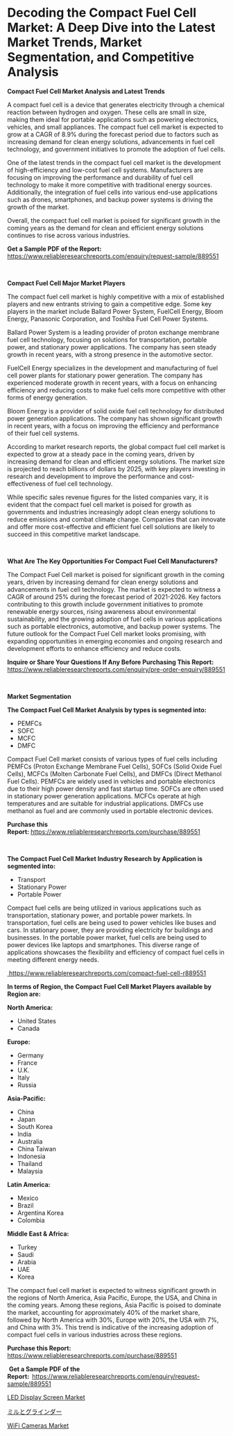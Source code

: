 <p><h1>Decoding the Compact Fuel Cell Market: A Deep Dive into the Latest Market Trends, Market Segmentation, and Competitive Analysis</h1></p><p><strong>Compact Fuel Cell Market Analysis and Latest Trends</strong></p>
<p><p>A compact fuel cell is a device that generates electricity through a chemical reaction between hydrogen and oxygen. These cells are small in size, making them ideal for portable applications such as powering electronics, vehicles, and small appliances. The compact fuel cell market is expected to grow at a CAGR of 8.9% during the forecast period due to factors such as increasing demand for clean energy solutions, advancements in fuel cell technology, and government initiatives to promote the adoption of fuel cells.</p><p>One of the latest trends in the compact fuel cell market is the development of high-efficiency and low-cost fuel cell systems. Manufacturers are focusing on improving the performance and durability of fuel cell technology to make it more competitive with traditional energy sources. Additionally, the integration of fuel cells into various end-use applications such as drones, smartphones, and backup power systems is driving the growth of the market.</p><p>Overall, the compact fuel cell market is poised for significant growth in the coming years as the demand for clean and efficient energy solutions continues to rise across various industries.</p></p>
<p><strong>Get a Sample PDF of the Report:&nbsp;</strong> <a href="https://www.reliableresearchreports.com/enquiry/request-sample/889551">https://www.reliableresearchreports.com/enquiry/request-sample/889551</a></p>
<p>&nbsp;</p>
<p><strong>Compact Fuel Cell Major Market Players</strong></p>
<p><p>The compact fuel cell market is highly competitive with a mix of established players and new entrants striving to gain a competitive edge. Some key players in the market include Ballard Power System, FuelCell Energy, Bloom Energy, Panasonic Corporation, and Toshiba Fuel Cell Power Systems.</p><p>Ballard Power System is a leading provider of proton exchange membrane fuel cell technology, focusing on solutions for transportation, portable power, and stationary power applications. The company has seen steady growth in recent years, with a strong presence in the automotive sector.</p><p>FuelCell Energy specializes in the development and manufacturing of fuel cell power plants for stationary power generation. The company has experienced moderate growth in recent years, with a focus on enhancing efficiency and reducing costs to make fuel cells more competitive with other forms of energy generation.</p><p>Bloom Energy is a provider of solid oxide fuel cell technology for distributed power generation applications. The company has shown significant growth in recent years, with a focus on improving the efficiency and performance of their fuel cell systems.</p><p>According to market research reports, the global compact fuel cell market is expected to grow at a steady pace in the coming years, driven by increasing demand for clean and efficient energy solutions. The market size is projected to reach billions of dollars by 2025, with key players investing in research and development to improve the performance and cost-effectiveness of fuel cell technology.</p><p>While specific sales revenue figures for the listed companies vary, it is evident that the compact fuel cell market is poised for growth as governments and industries increasingly adopt clean energy solutions to reduce emissions and combat climate change. Companies that can innovate and offer more cost-effective and efficient fuel cell solutions are likely to succeed in this competitive market landscape.</p></p>
<p>&nbsp;</p>
<p><strong>What Are The Key Opportunities For Compact Fuel Cell Manufacturers?</strong></p>
<p><p>The Compact Fuel Cell market is poised for significant growth in the coming years, driven by increasing demand for clean energy solutions and advancements in fuel cell technology. The market is expected to witness a CAGR of around 25% during the forecast period of 2021-2026. Key factors contributing to this growth include government initiatives to promote renewable energy sources, rising awareness about environmental sustainability, and the growing adoption of fuel cells in various applications such as portable electronics, automotive, and backup power systems. The future outlook for the Compact Fuel Cell market looks promising, with expanding opportunities in emerging economies and ongoing research and development efforts to enhance efficiency and reduce costs.</p></p>
<p><strong>Inquire or Share Your Questions If Any Before Purchasing This Report:</strong> <a href="https://www.reliableresearchreports.com/enquiry/pre-order-enquiry/889551">https://www.reliableresearchreports.com/enquiry/pre-order-enquiry/889551</a></p>
<p>&nbsp;</p>
<p><strong>Market Segmentation</strong></p>
<p><strong>The Compact Fuel Cell Market Analysis by types is segmented into:</strong></p>
<p><ul><li>PEMFCs</li><li>SOFC</li><li>MCFC</li><li>DMFC</li></ul></p>
<p><p>Compact Fuel Cell market consists of various types of fuel cells including PEMFCs (Proton Exchange Membrane Fuel Cells), SOFCs (Solid Oxide Fuel Cells), MCFCs (Molten Carbonate Fuel Cells), and DMFCs (Direct Methanol Fuel Cells). PEMFCs are widely used in vehicles and portable electronics due to their high power density and fast startup time. SOFCs are often used in stationary power generation applications. MCFCs operate at high temperatures and are suitable for industrial applications. DMFCs use methanol as fuel and are commonly used in portable electronic devices.</p></p>
<p><strong>Purchase this Report:&nbsp;</strong><a href="https://www.reliableresearchreports.com/purchase/889551">https://www.reliableresearchreports.com/purchase/889551</a></p>
<p>&nbsp;</p>
<p><strong>The Compact Fuel Cell Market Industry Research by Application is segmented into:</strong></p>
<p><ul><li>Transport</li><li>Stationary Power</li><li>Portable Power</li></ul></p>
<p><p>Compact fuel cells are being utilized in various applications such as transportation, stationary power, and portable power markets. In transportation, fuel cells are being used to power vehicles like buses and cars. In stationary power, they are providing electricity for buildings and businesses. In the portable power market, fuel cells are being used to power devices like laptops and smartphones. This diverse range of applications showcases the flexibility and efficiency of compact fuel cells in meeting different energy needs.</p></p>
<p><a href="https://www.reliableresearchreports.com/compact-fuel-cell-r889551">&nbsp;https://www.reliableresearchreports.com/compact-fuel-cell-r889551</a></p>
<p><strong>In terms of Region, the Compact Fuel Cell Market Players available by Region are:</strong></p>
<p>
    <p> <strong> North America: </strong>
        <ul>
            <li>United States</li>
            <li>Canada</li>
        </ul>
        </p> 
    <p> <strong> Europe: </strong>
        <ul>
            <li>Germany</li>
            <li>France</li>
            <li>U.K.</li>
            <li>Italy</li>
            <li>Russia</li>
        </ul>
        </p> 
    <p> <strong> Asia-Pacific: </strong>
        <ul>
            <li>China</li>
            <li>Japan</li>
            <li>South Korea</li>
            <li>India</li>
            <li>Australia</li>
            <li>China Taiwan</li>
            <li>Indonesia</li>
            <li>Thailand</li>
            <li>Malaysia</li>
        </ul>
        </p> 
    <p> <strong> Latin America: </strong>
        <ul>
            <li>Mexico</li>
            <li>Brazil</li>
            <li>Argentina Korea</li>
            <li>Colombia</li>
        </ul>
        </p> 
    <p> <strong> Middle East & Africa: </strong>
        <ul>
            <li>Turkey</li>
            <li>Saudi</li>
            <li>Arabia</li>
            <li>UAE</li>
            <li>Korea</li>
        </ul>
    </p>
    </p>
<p><p>The compact fuel cell market is expected to witness significant growth in the regions of North America, Asia Pacific, Europe, the USA, and China in the coming years. Among these regions, Asia Pacific is poised to dominate the market, accounting for approximately 40% of the market share, followed by North America with 30%, Europe with 20%, the USA with 7%, and China with 3%. This trend is indicative of the increasing adoption of compact fuel cells in various industries across these regions.</p></p>
<p><strong>Purchase this Report: </strong><a href="https://www.reliableresearchreports.com/purchase/889551">https://www.reliableresearchreports.com/purchase/889551</a></p>
<p>&nbsp;<strong>Get a Sample PDF of the Report:&nbsp;&nbsp;</strong><a href="https://www.reliableresearchreports.com/enquiry/request-sample/889551">https://www.reliableresearchreports.com/enquiry/request-sample/889551</a></p>
<p><strong></strong></p>
<p><p><a href="https://github.com/qdaxyrhp12/Market-Research-Report-List-1/blob/main/led-display-screen-market.md">LED Display Screen Market</a></p><p><a href="https://github.com/RandallRunte2023/Market-Research-Report-List-1/blob/main/1549881149318.md">ミルとグラインダー</a></p><p><a href="https://github.com/sajonf007/Market-Research-Report-List-1/blob/main/wifi-cameras-market.md">WiFi Cameras Market</a></p></p>